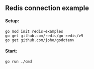 ## Redis connection example

#### Setup:

```
go mod init redis-examples
go get github.com/redis/go-redis/v9
go get github.com/joho/godotenv
```

#### Start:

```
go run ./cmd
```
